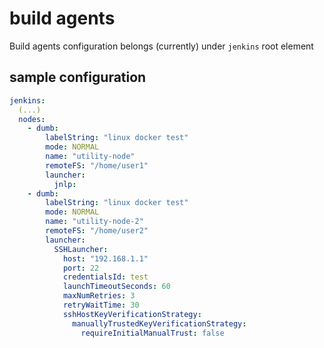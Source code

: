 # build agents

Build agents configuration belongs (currently) under `jenkins` root element

## sample configuration

```yaml
jenkins:
  (...)
  nodes:
    - dumb:
        labelString: "linux docker test"
        mode: NORMAL
        name: "utility-node"
        remoteFS: "/home/user1"
        launcher:
          jnlp:
    - dumb:
        labelString: "linux docker test"
        mode: NORMAL
        name: "utility-node-2"
        remoteFS: "/home/user2"
        launcher:
          SSHLauncher:
            host: "192.168.1.1"
            port: 22
            credentialsId: test
            launchTimeoutSeconds: 60
            maxNumRetries: 3
            retryWaitTime: 30
            sshHostKeyVerificationStrategy:
              manuallyTrustedKeyVerificationStrategy:
                requireInitialManualTrust: false
```

